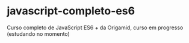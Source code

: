 # javascript-completo-es6
Curso completo de JavaScript ES6 + da Origamid, curso em progresso (estudando no momento)
